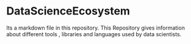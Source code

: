 # DataScienceEcosystem
Its a markdown file in this repository.
This Repository gives information about different tools , libraries and languages used by data scientists.
